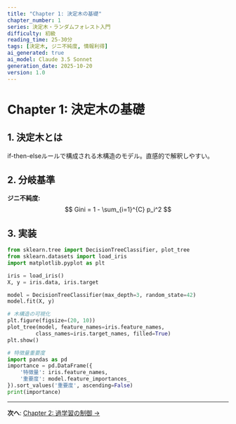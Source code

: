 ```yaml
---
title: "Chapter 1: 決定木の基礎"
chapter_number: 1
series: 決定木・ランダムフォレスト入門
difficulty: 初級
reading_time: 25-30分
tags: [決定木, ジニ不純度, 情報利得]
ai_generated: true
ai_model: Claude 3.5 Sonnet
generation_date: 2025-10-20
version: 1.0
---
```


# Chapter 1: 決定木の基礎

## 1. 決定木とは

if-then-elseルールで構成される木構造のモデル。直感的で解釈しやすい。

## 2. 分岐基準

**ジニ不純度:**
$$
Gini = 1 - \sum_{i=1}^{C} p_i^2
$$

## 3. 実装

```python
from sklearn.tree import DecisionTreeClassifier, plot_tree
from sklearn.datasets import load_iris
import matplotlib.pyplot as plt

iris = load_iris()
X, y = iris.data, iris.target

model = DecisionTreeClassifier(max_depth=3, random_state=42)
model.fit(X, y)

# 木構造の可視化
plt.figure(figsize=(20, 10))
plot_tree(model, feature_names=iris.feature_names,
         class_names=iris.target_names, filled=True)
plt.show()

# 特徴量重要度
import pandas as pd
importance = pd.DataFrame({
    '特徴量': iris.feature_names,
    '重要度': model.feature_importances_
}).sort_values('重要度', ascending=False)
print(importance)
```

---

**次へ**: [Chapter 2: 過学習の制御 →](chapter-2.html)
